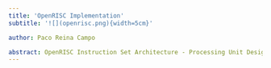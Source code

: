 ```yaml
---
title: 'OpenRISC Implementation'
subtitle: '![](openrisc.png){width=5cm}'

author: Paco Reina Campo

abstract: OpenRISC Instruction Set Architecture - Processing Unit Design and Verification
---
```

